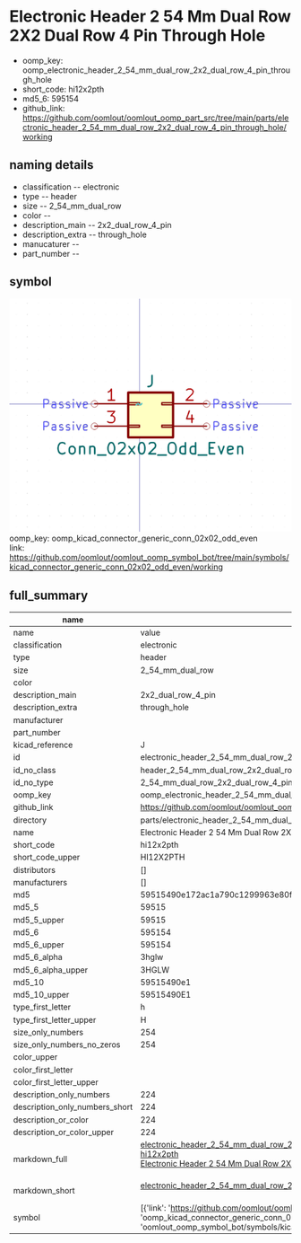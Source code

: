 # Electronic Header 2 54 Mm Dual Row 2X2 Dual Row 4 Pin Through Hole

  
* oomp_key: oomp_electronic_header_2_54_mm_dual_row_2x2_dual_row_4_pin_through_hole 
* short_code: hi12x2pth
* md5_6: 595154  
* github_link: https://github.com/oomlout/oomlout_oomp_part_src/tree/main/parts/electronic_header_2_54_mm_dual_row_2x2_dual_row_4_pin_through_hole/working  
## naming details
* classification -- electronic
* type -- header
* size -- 2_54_mm_dual_row
* color -- 
* description_main -- 2x2_dual_row_4_pin
* description_extra -- through_hole
* manucaturer -- 
* part_number -- 



## symbol

![](symbol/0/working/working_600.png)  
oomp_key: oomp_kicad_connector_generic_conn_02x02_odd_even  
link: https://github.com/oomlout/oomlout_oomp_symbol_bot/tree/main/symbols/kicad_connector_generic_conn_02x02_odd_even/working  


## full_summary
| name | value | 
| --- | --- | 
| name | value | 
| classification | electronic | 
| type | header | 
| size | 2_54_mm_dual_row | 
| color |  | 
| description_main | 2x2_dual_row_4_pin | 
| description_extra | through_hole | 
| manufacturer |  | 
| part_number |  | 
| kicad_reference | J | 
| id | electronic_header_2_54_mm_dual_row_2x2_dual_row_4_pin_through_hole | 
| id_no_class | header_2_54_mm_dual_row_2x2_dual_row_4_pin_through_hole | 
| id_no_type | 2_54_mm_dual_row_2x2_dual_row_4_pin_through_hole | 
| oomp_key | oomp_electronic_header_2_54_mm_dual_row_2x2_dual_row_4_pin_through_hole | 
| github_link | https://github.com/oomlout/oomlout_oomp_part_src/tree/main/parts/electronic_header_2_54_mm_dual_row_2x2_dual_row_4_pin_through_hole/working | 
| directory | parts/electronic_header_2_54_mm_dual_row_2x2_dual_row_4_pin_through_hole | 
| name | Electronic Header 2 54 Mm Dual Row 2X2 Dual Row 4 Pin Through Hole | 
| short_code | hi12x2pth | 
| short_code_upper | HI12X2PTH | 
| distributors | [] | 
| manufacturers | [] | 
| md5 | 59515490e172ac1a790c1299963e80f3 | 
| md5_5 | 59515 | 
| md5_5_upper | 59515 | 
| md5_6 | 595154 | 
| md5_6_upper | 595154 | 
| md5_6_alpha | 3hglw | 
| md5_6_alpha_upper | 3HGLW | 
| md5_10 | 59515490e1 | 
| md5_10_upper | 59515490E1 | 
| type_first_letter | h | 
| type_first_letter_upper | H | 
| size_only_numbers | 254 | 
| size_only_numbers_no_zeros | 254 | 
| color_upper |  | 
| color_first_letter |  | 
| color_first_letter_upper |  | 
| description_only_numbers | 224 | 
| description_only_numbers_short | 224 | 
| description_or_color | 224 | 
| description_or_color_upper | 224 | 
| markdown_full | [electronic_header_2_54_mm_dual_row_2x2_dual_row_4_pin_through_hole](https://github.com/oomlout/oomlout_oomp_part_src/tree/main/parts/electronic_header_2_54_mm_dual_row_2x2_dual_row_4_pin_through_hole/working)<br>[hi12x2pth](https://github.com/oomlout/oomlout_oomp_part_src/tree/main/parts/electronic_header_2_54_mm_dual_row_2x2_dual_row_4_pin_through_hole/working)<br>[Electronic Header 2 54 Mm Dual Row 2X2 Dual Row 4 Pin Through Hole](https://github.com/oomlout/oomlout_oomp_part_src/tree/main/parts/electronic_header_2_54_mm_dual_row_2x2_dual_row_4_pin_through_hole/working)<br><br> | 
| markdown_short | [electronic_header_2_54_mm_dual_row_2x2_dual_row_4_pin_through_hole](https://github.com/oomlout/oomlout_oomp_part_src/tree/main/parts/electronic_header_2_54_mm_dual_row_2x2_dual_row_4_pin_through_hole/working)<br><br> | 
| symbol | [{'link': 'https://github.com/oomlout/oomlout_oomp_symbol_bot/tree/main/symbols/kicad_connector_generic_conn_02x02_odd_even', 'oomp_key': 'oomp_kicad_connector_generic_conn_02x02_odd_even', 'directory': 'oomlout_oomp_symbol_bot/symbols/kicad_connector_generic_conn_02x02_odd_even//working/working.kicad_sym'}] | 
